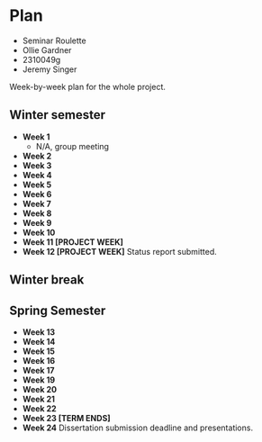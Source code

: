 # Plan

- Seminar Roulette
- Ollie Gardner
- 2310049g
- Jeremy Singer

Week-by-week plan for the whole project.

## Winter semester

- **Week 1**
  - N/A, group meeting
- **Week 2**
- **Week 3**
- **Week 4**
- **Week 5**
- **Week 6**
- **Week 7**
- **Week 8**
- **Week 9**
- **Week 10**
- **Week 11 [PROJECT WEEK]**
- **Week 12 [PROJECT WEEK]** Status report submitted.

## Winter break

## Spring Semester

- **Week 13**
- **Week 14**
- **Week 15**
- **Week 16**
- **Week 17**
- **Week 19**
- **Week 20**
- **Week 21**
- **Week 22**
- **Week 23 [TERM ENDS]**
- **Week 24** Dissertation submission deadline and presentations.
